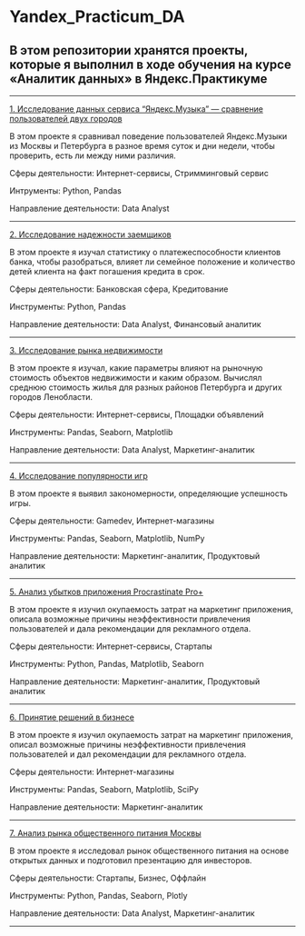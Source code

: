 # Yandex_Practicum_DA

## В этом репозитории хранятся проекты, которые я выполнил в ходе обучения на курсе «Аналитик данных» в Яндекс.Практикуме
--- 

[1. Исследование данных сервиса “Яндекс.Музыка” — сравнение пользователей двух городов](https://github.com/GavrikovAlex/Yandex_Practicum_DA/tree/main/1_music)

В этом проекте я сравнивал поведение пользователей Яндекс.Музыки из Москвы и Петербурга в разное время суток и дни недели, чтобы проверить, есть ли между ними различия.

Сферы деятельности: Интернет-сервисы, Стримминговый сервис

Интрументы: Python, Pandas

Направление деятельности: Data Analyst

---

[2. Исследование надежности заемщиков](https://github.com/GavrikovAlex/Yandex_Practicum_DA/blob/main/2_preprocessing/2_data_preprocessing.ipynb)

В этом проекте я изучал статистику о платежеспособности клиентов банка, чтобы разобраться, влияет ли семейное положение и количество детей клиента на факт погашения кредита в срок.

Сферы деятельности: Банковская сфера, Кредитование

Инструменты: Python, Pandas

Направление деятельности: Data Analyst, Финансовый аналитик

---

[3. Исследование рынка недвижимости](https://github.com/GavrikovAlex/Yandex_Practicum_DA/blob/main/3_research/3_research_data_analysis.ipynb)

В этом проекте я изучал, какие параметры влияют на рыночную стоимость объектов недвижимости и каким образом. Вычислял среднюю стоимость жилья для разных районов Петербурга и других городов Ленобласти.

Сферы деятельности: Интернет-сервисы, Площадки объявлений

Инструменты: Pandas, Seaborn, Matplotlib

Направление деятельности: Data Analyst, Маркетинг-аналитик

---

[4. Исследование популярности игр](https://github.com/GavrikovAlex/Yandex_Practicum_DA/blob/main/4_games/4_games_online_store.ipynb)

В этом проекте я выявил закономерности, определяющие успешность игры.

Сферы деятельности: Gamedev, Интернет-магазины

Инструменты: Pandas, Seaborn, Matplotlib, NumPy

Направление деятельности: Маркетинг-аналитик, Продуктовый аналитик

---

[5. Анализ убытков приложения Procrastinate Pro+](https://github.com/GavrikovAlex/Yandex_Practicum_DA/blob/main/5_business_analisis/5_business_analisis.ipynb)

В этом проекте я изучил окупаемость затрат на маркетинг приложения, описала возможные причины неэффективности привлечения пользователей и дала рекомендации для рекламного отдела.

Сферы деятельности: Интернет-сервисы, Стартапы

Инструменты: Python, Pandas, Matplotlib, Seaborn

Направление деятельности: Маркетинг-аналитик, Продуктовый аналитик

---

[6. Принятие решений в бизнесе](https://github.com/GavrikovAlex/Yandex_Practicum_DA/blob/main/6_business_decisions/6_business_decisions.ipynb)

В этом проекте я изучил окупаемость затрат на маркетинг приложения, описал возможные причины неэффективности привлечения пользователей и дал рекомендации для рекламного отдела.

Сферы деятельности: Интернет-магазины

Инструменты: Pandas, Seaborn, Matplotlib, SciPy

Направление деятельности: Маркетинг-аналитик

---

[7. Анализ рынка общественного питания Москвы](https://github.com/GavrikovAlex/Yandex_Practicum_DA/blob/main/7_moscow_catering/7_moscow_catering.ipynb)

В этом проекте я исследовал рынок общественного питания на основе открытых данных и подготовил презентацию для инвесторов.

Cферы деятельности: Стартапы, Бизнес, Оффлайн

Инструменты: Python, Pandas, Seaborn, Plotly

Направление деятельности: Data Analyst, Маркетинг-аналитик

---
